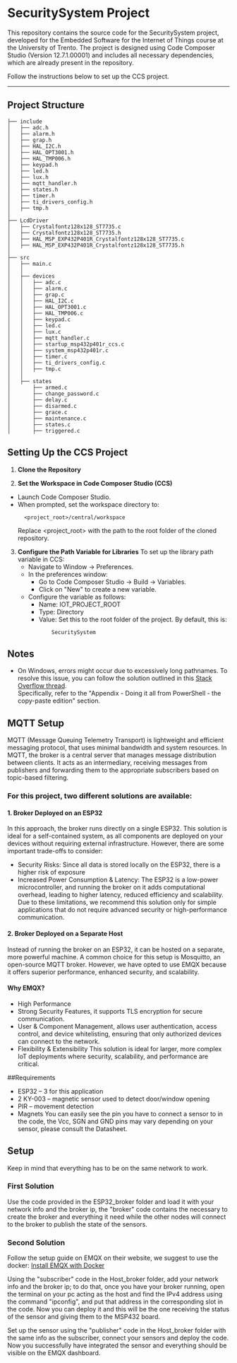 # SecuritySystem Project

This repository contains the source code for the SecuritySystem project, developed for the Embedded Software for the Internet of Things course at the University of Trento. The project is designed using Code Composer Studio (Version 12.7.1.00001) and includes all necessary dependencies, which are already present in the repository.  

Follow the instructions below to set up the CCS project.

---

## Project Structure
```
├── include
│   ├── adc.h
│   ├── alarm.h
│   ├── grap.h
│   ├── HAL_I2C.h
│   ├── HAL_OPT3001.h
│   ├── HAL_TMP006.h
│   ├── keypad.h
│   ├── led.h
│   ├── lux.h
│   ├── mqtt_handler.h
│   ├── states.h
│   ├── timer.h
│   ├── ti_drivers_config.h
│   ├── tmp.h
│
├── LcdDriver
│   ├── Crystalfontz128x128_ST7735.c
│   ├── Crystalfontz128x128_ST7735.h
│   ├── HAL_MSP_EXP432P401R_Crystalfontz128x128_ST7735.c
│   ├── HAL_MSP_EXP432P401R_Crystalfontz128x128_ST7735.h
│
├── src
│   ├── main.c
│   │
│   ├── devices
│   │   ├── adc.c
│   │   ├── alarm.c
│   │   ├── grap.c
│   │   ├── HAL_I2C.c
│   │   ├── HAL_OPT3001.c
│   │   ├── HAL_TMP006.c
│   │   ├── keypad.c
│   │   ├── led.c
│   │   ├── lux.c
│   │   ├── mqtt_handler.c
│   │   ├── startup_msp432p401r_ccs.c
│   │   ├── system_msp432p401r.c
│   │   ├── timer.c
│   │   ├── ti_drivers_config.c
│   │   ├── tmp.c
│   │
│   ├── states
│       ├── armed.c
│       ├── change_password.c
│       ├── delay.c
│       ├── disarmed.c
│       ├── grace.c
│       ├── maintenance.c
│       ├── states.c
│       ├── triggered.c
```

## Setting Up the CCS Project

1. **Clone the Repository**

2. **Set the Workspace in Code Composer Studio (CCS)**
  - Launch Code Composer Studio.
  - When prompted, set the workspace directory to:
    ```
      <project_root>/central/workspace
    ```
    Replace <project_root> with the path to the root folder of the cloned repository.

3. **Configure the Path Variable for Libraries**
  To set up the library path variable in CCS:
    - Navigate to Window → Preferences.
    - In the preferences window:
      - Go to Code Composer Studio → Build → Variables.
      - Click on "New" to create a new variable.
    - Configure the variable as follows:
      - Name: IOT_PROJECT_ROOT
      - Type: Directory
      - Value: Set this to the root folder of the project. By default, this is:
        ```
            SecuritySystem
        ```

## Notes

- On Windows, errors might occur due to excessively long pathnames. To resolve this issue, you can follow the solution outlined in this [Stack Overflow thread](https://stackoverflow.com/questions/22575662/filename-too-long-in-git-for-windows).  
  Specifically, refer to the "Appendix - Doing it all from PowerShell - the copy-paste edition" section.

## MQTT Setup
MQTT (Message Queuing Telemetry Transport) is lightweight and efficient messaging protocol, that uses minimal bandwidth and system resources.
In MQTT, the broker is a central server that manages message distribution between clients. It acts as an intermediary, receiving messages from publishers and forwarding them to the appropriate subscribers based on topic-based filtering.

### For this project, two different solutions are available:
#### 1. Broker Deployed on an ESP32
In this approach, the broker runs directly on a single ESP32. This solution is ideal for a self-contained system, as all components are deployed on your devices without requiring external infrastructure. However, there are some important trade-offs to consider:
- Security Risks: Since all data is stored locally on the ESP32, there is a higher risk of exposure
- Increased Power Consumption & Latency: The ESP32 is a low-power microcontroller, and running the broker on it adds computational overhead, leading to higher latency, reduced efficiency and scalability.
Due to these limitations, we recommend this solution only for simple applications that do not require advanced security or high-performance communication.

#### 2. Broker Deployed on a Separate Host
Instead of running the broker on an ESP32, it can be hosted on a separate, more powerful machine. A common choice for this setup is Mosquitto, an open-source MQTT broker. However, we have opted to use EMQX because it offers superior performance, enhanced security, and scalability.

#### Why EMQX?
- High Performance
- Strong Security Features, it supports TLS encryption for secure communication.
- User & Component Management, allows user authentication, access control, and device whitelisting, ensuring that only authorized devices can connect to the network.
- Flexibility & Extensibility
This solution is ideal for larger, more complex IoT deployments where security, scalability, and performance are critical.

##Requirements
- ESP32 – 3 for this application
- 2 KY-003 – magnetic sensor used to detect door/window opening
- PIR – movement detection
- Magnets
You can easily see the pin you have to connect a sensor to in the code, the Vcc, SGN and GND pins may vary depending on your sensor, please consult the Datasheet.

## Setup
Keep in mind that everything has to be on the same network to work.

### First Solution
Use the code provided in the ESP32_broker folder and load it with your network info and the broker ip, the "broker" code contains the necessary to create the broker and everything it need while the other nodes will connect to the broker to publish the state of the sensors.

### Second Solution
Follow the setup guide on EMQX on their website, we suggest to use the docker:
[Install EMQX with Docker](https://docs.emqx.com/en/emqx/latest/deploy/install-docker.html)

Using the "subscriber" code in the Host_broker folder, add your network info and the broker ip; to do that, once you have your broker running, open the terminal on your pc acting as the host and find the IPv4 address using the command "ipconfig", and put that address in the corresponding slot in the code.
Now you can deploy it and this will be the one receiving the status of the sensor and giving them to the MSP432 board.

Set up the sensor using the "publisher" code in the Host_broker folder with the same info as the subscriber, connect your sensors and deploy the code. Now you successfully have integrated the sensor and everything should be visible on the EMQX dashboard.
